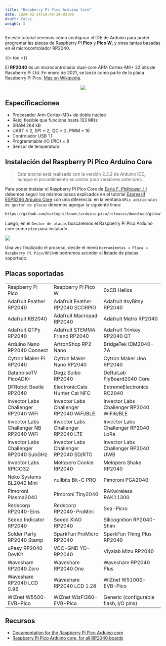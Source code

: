 ```yaml
---
title: "Raspberry Pi Pico Arduino Core"
date: 2024-02-24T10:49:34-03:00
draft: false
weight: 3
---
```

En este tutorial veremos cómo configurar el IDE de Arduino para poder programar las placas de Raspberry Pi **Pico** y **Pico W**, y otras tantas basadas en el microcontrolador RP2040.

{{< toc >}}

El **RP2040** es un microcontrolador dual-core ARM Cortex-M0+ 32 bits de Raspberry Pi Ltd. En enero de 2021, se lanzó como parte de la placa Raspberry Pi Pico. [Más en Wikipedia](https://en.m.wikipedia.org/wiki/RP2040).

<p align="center">
    <img src="../img/rp2040.png">
</p>

## Especificaciones

- Procesador Arm Cortex-M0+ de doble núcleo
- Reloj flexible que funciona hasta 133 MHz
- SRAM 264 kB
- UART × 2, SPI × 2, I2C × 2, PWM × 16
- Controlador USB 1.1
- Programmable I/O (PIO) × 8
- Sensor de temperatura

## Instalación del Raspberry Pi Pico Arduino Core

> Este tutorial está realizado con la versión 2.3.2 de Arduino IDE, aunque el procedimiento es similar para versiones anteriores.

Para poder instalar el Raspberry Pi Pico Core de [Earle F. Philhower, III](mailto:earlephilhower@yahoo.com) debemos seguir los mismos pasos explicados en el tutorial [Espressif ESP8266 Arduino Core](../esp8266/) con una diferencia: en la ventana `URLs adicionales de gestor de placas` debemos agregar la siguiente línea:

```sh
https://github.com/earlephilhower/arduino-pico/releases/download/global/package_rp2040_index.json
```

Luego, en el `Gestor de placas` buscaremos el Raspberry Pi Pico Arduino core como `pico` para instalarlo.

![](../img/pico.gif)

Una vez finalizado el proceso, desde el menú `Herramientas » Placa » Raspberry Pi Pico/RP2040` podremos acceder al listado de placas soportado.

## Placas soportadas

|                               |                               |                               |
|-------------------------------|-------------------------------|-------------------------------|
| Raspberry Pi Pico             | Raspberry Pi Pico W           | 0xCB Helios                   |
| Adafruit Feather RP2040       | Adafruit Feather RP2040 SCORPIO | Adafruit ItsyBitsy RP2040  |
| Adafruit KB2040               | Adafruit Macropad RP2040      | Adafruit Metro RP2040        |
| Adafruit QTPy RP2040          | Adafruit STEMMA Friend RP2040 | Adafruit Trinkey RP2040 QT   |
| Arduino Nano RP2040 Connect   | ArtronShop RP2 Nano           | BridgeTek IDM2040-7A          |
| Cytron Maker Pi RP2040        | Cytron Maker Nano RP2040      | Cytron Maker Uno RP2040       |
| DatanoiseTV PicoADK+          | Degz Suibo RP2040            | DeRuiLab FlyBoard2040 Core   |
| DFRobot Beetle RP2040         | ElectronicCats Hunter Cat NFC | ExtremeElectronics RC2040     |
| Invector Labs Challenger RP2040 WiFi | Invector Labs Challenger RP2040 WiFi/BLE | Invector Labs Challenger RP2040 WiFi6/BLE |
| Invector Labs Challenger NB RP2040 WiFi | Invector Labs Challenger RP2040 LTE | Invector Labs Challenger RP2040 LoRa |
| Invector Labs Challenger RP2040 SubGHz | Invector Labs Challenger RP2040 SD/RTC | Invector Labs Challenger RP2040 UWB |
| Invector Labs RPICO32         | Melopero Cookie RP2040       | Melopero Shake RP2040        |
| Neko Systems BL2040 Mini      | nullbits Bit-C PRO            | Pimoroni PGA2040              |
| Pimoroni Plasma2040           | Pimoroni Tiny2040             | RAKwireless RAK11300          |
| Redscorp RP2040-Eins          | Redscorp RP2040-ProMini       | Sea-Picro                     |
| Seeed Indicator RP2040        | Seeed XIAO RP2040            | Silicognition RP2040-Shim     |
| Solder Party RP2040 Stamp     | SparkFun ProMicro RP2040     | SparkFun Thing Plus RP2040    |
| uPesy RP2040 DevKit           | VCC-GND YD-RP2040            | Viyalab Mizu RP2040           |
| Waveshare RP2040 Zero         | Waveshare RP2040 One         | Waveshare RP2040 Plus         |
| Waveshare RP2040 LCD 0.96     | Waveshare RP2040 LCD 1.28    | WIZnet W5100S-EVB-Pico        |
| WIZnet W5500-EVB-Pico         | WIZnet WizFi360-EVB-Pico     | Generic (configurable flash, I/O pins) |

## Recursos

- [Documentation for the Raspberry Pi Pico Arduino core](https://arduino-pico.readthedocs.io/en/latest/)
- [Raspberry Pi Pico Arduino core, for all RP2040 boards](https://github.com/earlephilhower/arduino-pico/)